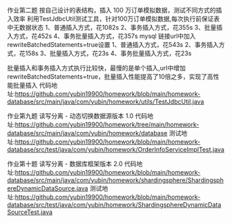 作业第二题 按自己设计的表结构，插入 100 万订单模拟数据，测试不同方式的插入效率
利用TestJdbcUtil测试工具，针对100万订单模拟数据,每次执行前保证表中无数据状态
1、普通插入方式，花1082s
2、事务插入方式，花355s
3、批量插入方式，花452s
4、事务批量插入方式，花357s
mysql 链接url中加入rewriteBatchedStatements=true设置
1、普通插入方式，花543s
2、事务插入方式，花158s
3、批量插入方式，花23s
4、事务批量插入方式，花23s

批量插入和事务插入方式执行比较快，最慢的是单个插入,url中增加rewriteBatchedStatements=true，批量插入性能提高了10倍之多，实现了高性能批量插入
代码地址:https://github.com/yubin19900/homework/blob/main/homework-database/src/main/java/com/yubin/homework/utils/TestJdbcUtil.java

作业第九题 读写分离 - 动态切换数据源版本 1.0
代码地址:https://github.com/yubin19900/homework/tree/main/homework-database/src/main/java/com/yubin/homework/database
测试地址:https://github.com/yubin19900/homework/blob/main/homework-database/src/test/java/com/yubin/homework/OrderInfoServiceImplTest.java

作业第十题 读写分离 - 数据库框架版本 2.0
代码地址:https://github.com/yubin19900/homework/blob/main/homework-database/src/main/java/com/yubin/homework/shardingsphere/ShardingsphereDynamicDataSource.java
测试地址:https://github.com/yubin19900/homework/blob/main/homework-database/src/test/java/com/yubin/homework/ShardingsphereDynamicDataSourceTest.java
